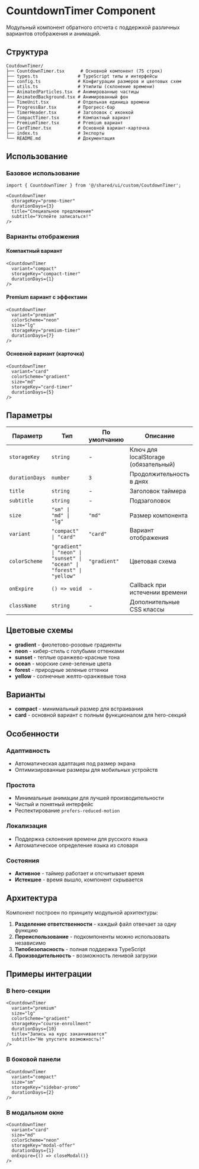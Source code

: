 # CountdownTimer Component

Модульный компонент обратного отсчета с поддержкой различных вариантов отображения и анимаций.

## Структура

```
CoutdownTimer/
├── CountdownTimer.tsx      # Основной компонент (75 строк)
├── types.ts               # TypeScript типы и интерфейсы
├── config.ts              # Конфигурации размеров и цветовых схем
├── utils.ts               # Утилиты (склонение времени)
├── AnimatedParticles.tsx  # Анимированные частицы
├── AnimatedBackground.tsx # Анимированный фон
├── TimeUnit.tsx           # Отдельная единица времени
├── ProgressBar.tsx        # Прогресс-бар
├── TimerHeader.tsx        # Заголовок с иконкой
├── CompactTimer.tsx       # Компактный вариант
├── PremiumTimer.tsx       # Premium вариант
├── CardTimer.tsx          # Основной вариант-карточка
├── index.ts               # Экспорты
└── README.md              # Документация
```

## Использование

### Базовое использование

```tsx
import { CountdownTimer } from '@/shared/ui/custom/CoutdownTimer';

<CountdownTimer
  storageKey="promo-timer"
  durationDays={3}
  title="Специальное предложение"
  subtitle="Успейте записаться!"
/>
```

### Варианты отображения

#### Компактный вариант
```tsx
<CountdownTimer
  variant="compact"
  storageKey="compact-timer"
  durationDays={1}
/>
```

#### Premium вариант с эффектами
```tsx
<CountdownTimer
  variant="premium"
  colorScheme="neon"
  size="lg"
  storageKey="premium-timer"
  durationDays={7}
/>
```

#### Основной вариант (карточка)
```tsx
<CountdownTimer
  variant="card"
  colorScheme="gradient"
  size="md"
  storageKey="card-timer"
  durationDays={5}
/>
```

## Параметры

| Параметр | Тип | По умолчанию | Описание |
|----------|-----|--------------|----------|
| `storageKey` | `string` | - | Ключ для localStorage (обязательный) |
| `durationDays` | `number` | `3` | Продолжительность в днях |
| `title` | `string` | - | Заголовок таймера |
| `subtitle` | `string` | - | Подзаголовок |
| `size` | `"sm" \| "md" \| "lg"` | `"md"` | Размер компонента |
| `variant` | `"compact" \| "card"` | `"card"` | Вариант отображения |
| `colorScheme` | `"gradient" \| "neon" \| "sunset" \| "ocean" \| "forest" \| "yellow"` | `"gradient"` | Цветовая схема |
| `onExpire` | `() => void` | - | Callback при истечении времени |
| `className` | `string` | - | Дополнительные CSS классы |

## Цветовые схемы

- **gradient** - фиолетово-розовые градиенты
- **neon** - кибер-стиль с голубыми оттенками  
- **sunset** - теплые оранжево-красные тона
- **ocean** - морские сине-зеленые цвета
- **forest** - природные зеленые оттенки
- **yellow** - солнечные желто-оранжевые тона

## Варианты

- **compact** - минимальный размер для встраивания
- **card** - основной вариант с полным функционалом для hero-секций

## Особенности

### Адаптивность
- Автоматическая адаптация под размер экрана
- Оптимизированные размеры для мобильных устройств

### Простота
- Минимальные анимации для лучшей производительности
- Чистый и понятный интерфейс
- Респектирование `prefers-reduced-motion`

### Локализация
- Поддержка склонения времени для русского языка
- Автоматическое определение языка из словаря

### Состояния
- **Активное** - таймер работает и отсчитывает время
- **Истекшее** - время вышло, компонент скрывается

## Архитектура

Компонент построен по принципу модульной архитектуры:

1. **Разделение ответственности** - каждый файл отвечает за одну функцию
2. **Переиспользование** - подкомпоненты можно использовать независимо
3. **Типобезопасность** - полная поддержка TypeScript
4. **Производительность** - возможность ленивой загрузки

## Примеры интеграции

### В hero-секции
```tsx
<CountdownTimer
  variant="premium"
  size="lg"
  colorScheme="gradient"
  storageKey="course-enrollment"
  durationDays={10}
  title="Запись на курс заканчивается"
  subtitle="Не упустите возможность!"
/>
```

### В боковой панели
```tsx
<CountdownTimer
  variant="compact"
  size="sm"
  storageKey="sidebar-promo"
  durationDays={2}
/>
```

### В модальном окне
```tsx
<CountdownTimer
  variant="card"
  size="md"
  colorScheme="neon"
  storageKey="modal-offer"
  durationDays={1}
  onExpire={() => closeModal()}
/>
```

